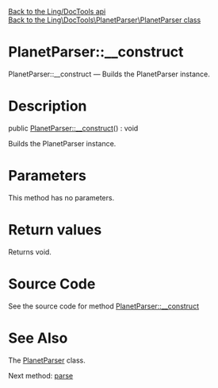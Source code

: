 [Back to the Ling/DocTools api](https://github.com/lingtalfi/DocTools/blob/master/doc/api/Ling/DocTools.md)<br>
[Back to the Ling\DocTools\PlanetParser\PlanetParser class](https://github.com/lingtalfi/DocTools/blob/master/doc/api/Ling/DocTools/PlanetParser/PlanetParser.md)


PlanetParser::__construct
================



PlanetParser::__construct — Builds the PlanetParser instance.




Description
================


public [PlanetParser::__construct](https://github.com/lingtalfi/DocTools/blob/master/doc/api/Ling/DocTools/PlanetParser/PlanetParser/__construct.md)() : void




Builds the PlanetParser instance.




Parameters
================

This method has no parameters.


Return values
================

Returns void.








Source Code
===========
See the source code for method [PlanetParser::__construct](/blob/master/PlanetParser/PlanetParser.php#L77-L84)


See Also
================

The [PlanetParser](https://github.com/lingtalfi/DocTools/blob/master/doc/api/Ling/DocTools/PlanetParser/PlanetParser.md) class.

Next method: [parse](https://github.com/lingtalfi/DocTools/blob/master/doc/api/Ling/DocTools/PlanetParser/PlanetParser/parse.md)<br>

